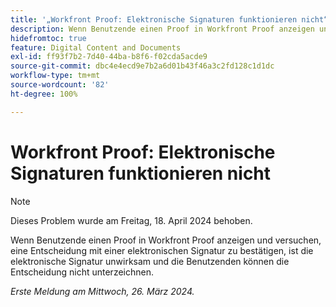 ```yaml
---
title: '„Workfront Proof: Elektronische Signaturen funktionieren nicht“'
description: Wenn Benutzende einen Proof in Workfront Proof anzeigen und versuchen, eine Entscheidung mit einer elektronischen Signatur zu bestätigen, ist die elektronische Signatur unwirksam und die Benutzenden können die Entscheidung nicht unterzeichnen.
hidefromtoc: true
feature: Digital Content and Documents
exl-id: ff93f7b2-7d40-44ba-b8f6-f02cda5acde9
source-git-commit: dbc4e4ecd9e7b2a6d01b43f46a3c2fd128c1d1dc
workflow-type: tm+mt
source-wordcount: '82'
ht-degree: 100%

---
```


# Workfront Proof: Elektronische Signaturen funktionieren nicht

>[!NOTE]
>
>Dieses Problem wurde am Freitag, 18. April 2024 behoben.

<!--wf. wfp-->

Wenn Benutzende einen Proof in Workfront Proof anzeigen und versuchen, eine Entscheidung mit einer elektronischen Signatur zu bestätigen, ist die elektronische Signatur unwirksam und die Benutzenden können die Entscheidung nicht unterzeichnen.

_Erste Meldung am Mittwoch, 26. März 2024._

